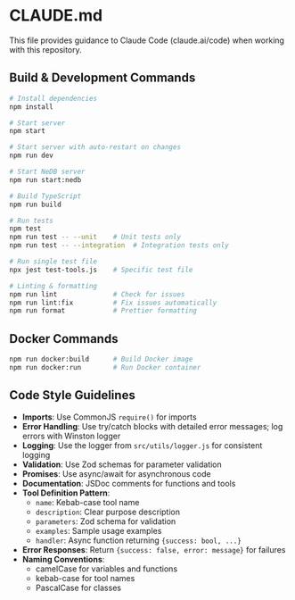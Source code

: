 # CLAUDE.md

This file provides guidance to Claude Code (claude.ai/code) when working with this repository.

## Build & Development Commands

```bash
# Install dependencies
npm install

# Start server
npm start

# Start server with auto-restart on changes
npm run dev

# Start NeDB server
npm run start:nedb

# Build TypeScript
npm run build

# Run tests
npm test
npm run test -- --unit    # Unit tests only
npm run test -- --integration  # Integration tests only

# Run single test file
npx jest test-tools.js    # Specific test file

# Linting & formatting
npm run lint              # Check for issues
npm run lint:fix          # Fix issues automatically
npm run format            # Prettier formatting
```

## Docker Commands

```bash
npm run docker:build      # Build Docker image
npm run docker:run        # Run Docker container
```

## Code Style Guidelines

- **Imports**: Use CommonJS `require()` for imports
- **Error Handling**: Use try/catch blocks with detailed error messages; log errors with Winston logger
- **Logging**: Use the logger from `src/utils/logger.js` for consistent logging
- **Validation**: Use Zod schemas for parameter validation
- **Promises**: Use async/await for asynchronous code
- **Documentation**: JSDoc comments for functions and tools
- **Tool Definition Pattern**: 
  - `name`: Kebab-case tool name
  - `description`: Clear purpose description
  - `parameters`: Zod schema for validation
  - `examples`: Sample usage examples
  - `handler`: Async function returning `{success: bool, ...}`
- **Error Responses**: Return `{success: false, error: message}` for failures
- **Naming Conventions**: 
  - camelCase for variables and functions
  - kebab-case for tool names
  - PascalCase for classes